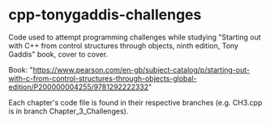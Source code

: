 # cpp-tonygaddis-challenges
Code used to attempt programming challenges while studying "Starting out with C++ from control structures through objects, ninth edition, Tony Gaddis" book, cover to cover.

Book: "https://www.pearson.com/en-gb/subject-catalog/p/starting-out-with-c-from-control-structures-through-objects-global-edition/P200000004255/9781292222332"

Each chapter's code file is found in their respective branches (e.g. CH3.cpp is in branch Chapter_3_Challenges).

